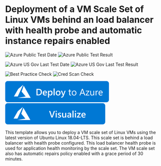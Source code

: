# Deployment of a VM Scale Set of Linux VMs behind an load balancer with health probe and automatic instance repairs enabled

![Azure Public Test Date](https://azurequickstartsservice.blob.core.windows.net/badges/201-vmss-automatic-repairs-slb-health-probe/PublicLastTestDate.svg)
![Azure Public Test Result](https://azurequickstartsservice.blob.core.windows.net/badges/201-vmss-automatic-repairs-slb-health-probe/PublicDeployment.svg)

![Azure US Gov Last Test Date](https://azurequickstartsservice.blob.core.windows.net/badges/201-vmss-automatic-repairs-slb-health-probe/FairfaxLastTestDate.svg)
![Azure US Gov Last Test Result](https://azurequickstartsservice.blob.core.windows.net/badges/201-vmss-automatic-repairs-slb-health-probe/FairfaxDeployment.svg)

![Best Practice Check](https://azurequickstartsservice.blob.core.windows.net/badges/201-vmss-automatic-repairs-slb-health-probe/BestPracticeResult.svg)
![Cred Scan Check](https://azurequickstartsservice.blob.core.windows.net/badges/201-vmss-automatic-repairs-slb-health-probe/CredScanResult.svg)

[![Deploy To Azure](https://raw.githubusercontent.com/Azure/azure-quickstart-templates/master/1-CONTRIBUTION-GUIDE/images/deploytoazure.svg?sanitize=true)](https://portal.azure.com/#create/Microsoft.Template/uri/https%3A%2F%2Fraw.githubusercontent.com%2FAzure%2Fazure-quickstart-templates%2Fmaster%2F201-vmss-automatic-repairs-slb-health-probe%2Fazuredeploy.json)
[![Visualize](https://raw.githubusercontent.com/Azure/azure-quickstart-templates/master/1-CONTRIBUTION-GUIDE/images/visualizebutton.svg?sanitize=true)](http://armviz.io/#/?load=https%3A%2F%2Fraw.githubusercontent.com%2FAzure%2Fazure-quickstart-templates%2Fmaster%2F201-vmss-automatic-repairs-slb-health-probe%2Fazuredeploy.json)

This template allows you to deploy a VM scale set of Linux VMs using the latest
version of Ubuntu Linux 18.04-LTS. This scale set is behind a load balancer with
health probe configured. This load balancer health probe is used for application
health monitoring by the scale set. The VM scale set also has automatic repairs
policy enabled with a grace period of 30 minutes.
